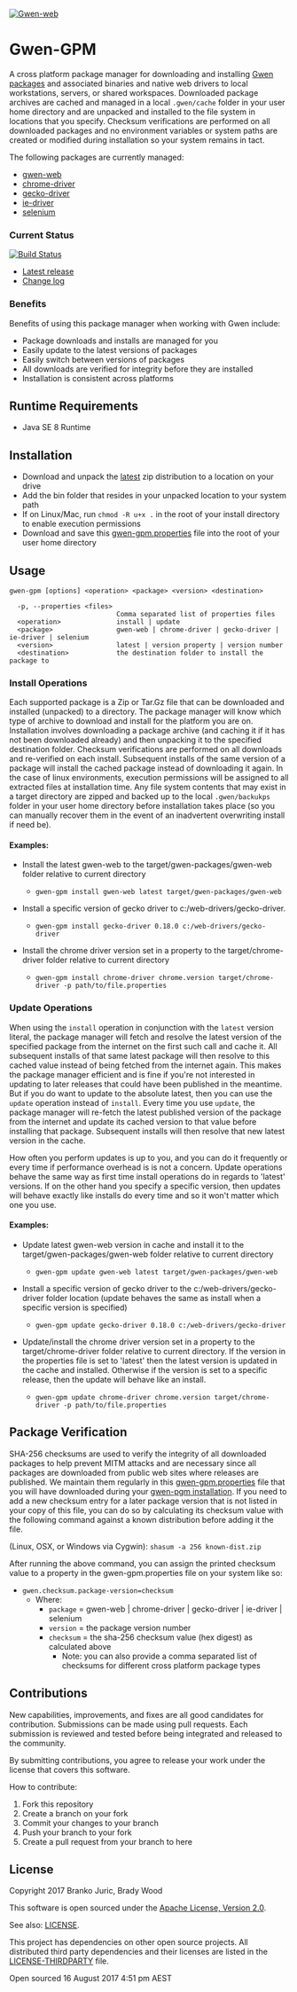 [![Gwen-web](https://github.com/gwen-interpreter/gwen/wiki/img/gwen-attractor.png)](https://github.com/gwen-interpreter/gwen/wiki/The-Gwen-Logo)

Gwen-GPM
========

A cross platform package manager for downloading and installing [Gwen](https://github.com/gwen-interpreter/gwen)
[packages](https://github.com/gwen-interpreter/gwen#what-engines-are-available) and associated binaries and native
web drivers to local workstations, servers, or shared workspaces. Downloaded package archives are cached and managed in a
local `.gwen/cache` folder in your user home directory and are unpacked and installed to the file system in locations that you specify. Checksum verifications are performed on all downloaded packages and no environment variables or system paths are created or modified during installation so your system remains in tact.

The following packages are currently managed:

- [gwen-web](https://github.com/gwen-interpreter/gwen-web)
- [chrome-driver](https://sites.google.com/a/chromium.org/chromedriver/)
- [gecko-driver](https://github.com/mozilla/geckodriver)
- [ie-driver](https://github.com/SeleniumHQ/selenium/wiki/InternetExplorerDriver)
- [selenium](https://github.com/SeleniumHQ/selenium)

### Current Status

[![Build Status](https://travis-ci.org/gwen-interpreter/gwen-gpm.svg?branch=master)](https://travis-ci.org/gwen-interpreter/gwen-gpm)

- [Latest release](https://github.com/gwen-interpreter/gwen-gpm/releases/latest)
- [Change log](CHANGELOG)

### Benefits

Benefits of using this package manager when working with Gwen include:

- Package downloads and installs are managed for you
- Easily update to the latest versions of packages
- Easily switch between versions of packages
- All downloads are verified for integrity before they are installed
- Installation is consistent across platforms

Runtime Requirements
--------------------

- Java SE 8 Runtime

Installation
------------
- Download and unpack the [latest](https://github.com/gwen-interpreter/gwen-gpm/releases/latest) zip distribution to a
  location on your drive
- Add the bin folder that resides in your unpacked location to your system path
- If on Linux/Mac, run `chmod -R u+x .` in the root of your install directory to enable execution permissions
- Download and save this [gwen-gpm.properties](https://github.com/gwen-interpreter/gwen-gpm/raw/master/gwen-gpm.properties) file into the root of your user home directory

Usage
-----

```
gwen-gpm [options] <operation> <package> <version> <destination>

  -p, --properties <files>
                           Comma separated list of properties files
  <operation>              install | update
  <package>                gwen-web | chrome-driver | gecko-driver | ie-driver | selenium
  <version>                latest | version property | version number
  <destination>            the destination folder to install the package to
```

### Install Operations

Each supported package is a Zip or Tar.Gz file that can be downloaded and installed (unpacked) to a directory. The
package manager will know which type of archive to download and install for the platform you are on. Installation
involves downloading a package archive (and caching it if it has not been downloaded already) and then unpacking it to
the specified destination folder. Checksum verifications are performed on all downloads and re-verified on each
install. Subsequent installs of the same version of a package will install the cached package instead of downloading
it again. In the case of linux environments, execution permissions will be assigned to all extracted files at
installation time. Any file system contents that may exist in a target directory are zipped and backed up to the
local `.gwen/backukps` folder in your user home directory before installation takes place (so you can manually recover
them in the event of an inadvertent overwriting install if need be).

#### Examples:

- Install the latest gwen-web to the target/gwen-packages/gwen-web folder relative to current directory
  - `gwen-gpm install gwen-web latest target/gwen-packages/gwen-web`

- Install a specific version of gecko driver to c:/web-drivers/gecko-driver.
  - `gwen-gpm install gecko-driver 0.18.0 c:/web-drivers/gecko-driver`

- Install the chrome driver version set in a property to the target/chrome-driver folder relative to current directory
  - `gwen-gpm install chrome-driver chrome.version target/chrome-driver -p path/to/file.properties`

### Update Operations

When using the `install` operation in conjunction with the `latest` version literal, the package manager will fetch
and resolve the latest version of the specified package from the internet on the first such call and cache it. All
subsequent installs of that same latest package will then resolve to this cached value instead of being fetched from
the internet again. This makes the package manager efficient and is fine if you're not interested in updating to later
releases that could have been published in the meantime. But if you do want to update to the absolute latest, then you
can use the `update` operation instead of `install`. Every time you use `update`, the package manager will re-fetch
the latest published version of the package from the internet and update its cached version to that value before
installing that package. Subsequent installs will then resolve that new latest version in the cache.

How often you perform updates is up to you, and you can do it frequently or every time if performance overhead is
is not a concern. Update operations behave the same way as first time install operations do in regards to 'latest'
versions. If on the other hand you specify a specific version, then updates will behave exactly like installs do every
time and so it won't matter which one you use.

#### Examples:

- Update latest gwen-web version in cache and install it to the target/gwen-packages/gwen-web folder relative to current
  directory
  - `gwen-gpm update gwen-web latest target/gwen-packages/gwen-web`

- Install a specific version of gecko driver to the c:/web-drivers/gecko-driver folder location (update behaves the
  same as install when a specific version is specified)
  - `gwen-gpm update gecko-driver 0.18.0 c:/web-drivers/gecko-driver`

- Update/install the chrome driver version set in a property to the target/chrome-driver folder relative to current
  directory. If the version in the properties file is set to 'latest' then the latest version is updated in the cache 
  and installed. Otherwise if the version is set to a specific release, then the update will behave like an install.
  - `gwen-gpm update chrome-driver chrome.version target/chrome-driver -p path/to/file.properties`

Package Verification
--------------------

SHA-256 checksums are used to verify the integrity of all downloaded packages to help prevent MITM attacks and are
necessary since all packages are downloaded from public web sites where releases are published. We maintain them
regularly in this [gwen-gpm.properties](???) file that you will have downloaded during your
[gwen-pgm installation](#installation). If you need to add a new checksum entry for a later package version that is
not listed in your copy of this file, you can do so by calculating its checksum value with the following command
against a known distribution before adding it the file.

   (Linux, OSX, or Windows via Cygwin): `shasum -a 256 known-dist.zip`

After running the above command, you can assign the printed checksum value to a property in the gwen-gpm.properties
file on your system like so:
  - `gwen.checksum.package-version=checksum`
    - Where:
      - `package` = gwen-web | chrome-driver | gecko-driver | ie-driver | selenium
      - `version` = the package version number
      - `checksum` = the sha-256 checksum value (hex digest) as calculated above
        - Note: you can also provide a comma separated list of checksums for different cross platform package types

Contributions
-------------

New capabilities, improvements, and fixes are all good candidates for contribution. Submissions can be made using
pull requests. Each submission is reviewed and tested before being integrated and released to the community.

By submitting contributions, you agree to release your work under the license that covers this software.

How to contribute:
1. Fork this repository
2. Create a branch on your fork
3. Commit your changes to your branch
4. Push your branch to your fork
5. Create a pull request from your branch to here

License
-------

Copyright 2017 Branko Juric, Brady Wood

This software is open sourced under the
[Apache License, Version 2.0](http://www.apache.org/licenses/LICENSE-2.0.txt).

See also: [LICENSE](LICENSE).

This project has dependencies on other open source projects. All distributed third party dependencies and
their licenses are listed in the [LICENSE-THIRDPARTY](LICENSE-THIRDPARTY) file.

Open sourced 16 August 2017 4:51 pm AEST
